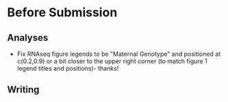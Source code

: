 

# Before Submission

## Analyses

* Fix RNAseq figure legends to be "Maternal Genotype" and positioned at c(0.2,0.9) or a bit closer to the upper right corner (to match figure 1 legend titles and positions)- thanks!

## Writing

